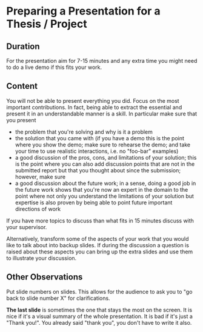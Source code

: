 # Preparing a Presentation for a Thesis / Project

## Duration
For the presentation aim for 7-15 minutes and any extra time you might need to do a live demo if this fits your work.

## Content
You will not be able to present everything you did. Focus on the most important contributions. In fact, being able to extract the essential and present it in an understandable manner is a skill. In particular make sure that you present
- the problem that you're solving and why is it a problem
- the solution that you came with (if you have a demo this is the point where you show the demo; make sure to rehearse the demo; and take your time to use realistic interactions, i.e. no "foo-bar" examples)
- a good discussion of the pros, cons, and limitations of your solution; this is the point where you can also add discussion points that are not in the submitted report but that you thought about since the submission; however, make sure 
- a good discussion about the future work; in a sense, doing a good job in the future work shows that you're now an expert in the domain to the point where not only you understand the limitations of your solution but expertise is also proven by being able to point future important directions of work 


If you have more topics to discuss than what fits in 15 minutes discuss with your supervisor. 

Alternatively, transform some of the aspects of your work that you would like to talk about into backup slides. If during the discussion a question is raised about these aspects you can bring up the extra slides and use them to illustrate your discussion. 

## Other Observations

Put slide numbers on slides. This allows for the audience to ask you to "go back to slide number X" for clarifications. 

**The last slide** is sometimes the one that stays the most on the screen. It is nice if it's a visual summary of the whole presentation. It is bad if it's just a "Thank you!". You already said "thank you", you don't have to write it also. 



